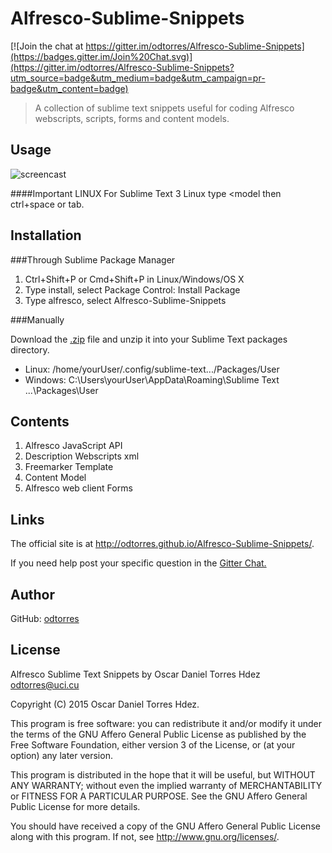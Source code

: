 # Alfresco-Sublime-Snippets

[![Join the chat at https://gitter.im/odtorres/Alfresco-Sublime-Snippets](https://badges.gitter.im/Join%20Chat.svg)](https://gitter.im/odtorres/Alfresco-Sublime-Snippets?utm_source=badge&utm_medium=badge&utm_campaign=pr-badge&utm_content=badge)
>A collection of sublime text snippets useful for coding Alfresco webscripts, scripts, forms and content models.

## Usage
![screencast](http://i.imgur.com/2fPGHUV.gif)

####Important LINUX
For Sublime Text 3 Linux type <model  then ctrl+space or tab.

## Installation

###Through Sublime Package Manager

1. Ctrl+Shift+P or Cmd+Shift+P in Linux/Windows/OS X
2. Type install, select Package Control: Install Package
3. Type alfresco, select Alfresco-Sublime-Snippets

###Manually

 Download the [.zip](https://github.com/odtorres/Alfresco-Sublime-Snippets/archive/master.zip) file and unzip it into your Sublime Text packages directory.

 * Linux: /home/yourUser/.config/sublime-text.../Packages/User
 * Windows: C:\Users\yourUser\AppData\Roaming\Sublime Text ...\Packages\User

## Contents
1. Alfresco JavaScript API
2. Description Webscripts xml
3. Freemarker Template
4. Content Model
5. Alfresco web client Forms

## Links
The official site is at <http://odtorres.github.io/Alfresco-Sublime-Snippets/>.

If you need help post your specific question in the [Gitter Chat.](https://gitter.im/odtorres/Alfresco-Sublime-Snippets)

## Author
GitHub: [odtorres](https://github.com/odtorres)

## License
  Alfresco Sublime Text Snippets by Oscar Daniel Torres Hdez <odtorres@uci.cu>

  Copyright (C) 2015 Oscar Daniel Torres Hdez.

  This program is free software: you can redistribute it and/or modify
  it under the terms of the GNU Affero General Public License as published
  by the Free Software Foundation, either version 3 of the License, or
  (at your option) any later version.

  This program is distributed in the hope that it will be useful,
  but WITHOUT ANY WARRANTY; without even the implied warranty of
  MERCHANTABILITY or FITNESS FOR A PARTICULAR PURPOSE.  See the
  GNU Affero General Public License for more details.

  You should have received a copy of the GNU Affero General Public License
  along with this program.  If not, see <http://www.gnu.org/licenses/>.